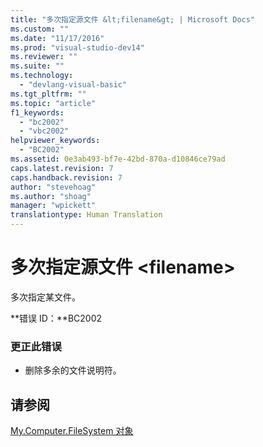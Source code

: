 ```yaml
---
title: "多次指定源文件 &lt;filename&gt; | Microsoft Docs"
ms.custom: ""
ms.date: "11/17/2016"
ms.prod: "visual-studio-dev14"
ms.reviewer: ""
ms.suite: ""
ms.technology: 
  - "devlang-visual-basic"
ms.tgt_pltfrm: ""
ms.topic: "article"
f1_keywords: 
  - "bc2002"
  - "vbc2002"
helpviewer_keywords: 
  - "BC2002"
ms.assetid: 0e3ab493-bf7e-42bd-870a-d10846ce79ad
caps.latest.revision: 7
caps.handback.revision: 7
author: "stevehoag"
ms.author: "shoag"
manager: "wpickett"
translationtype: Human Translation
---
```

# 多次指定源文件 &lt;filename&gt;
多次指定某文件。  
  
 **错误 ID：**BC2002  
  
### 更正此错误  
  
-   删除多余的文件说明符。  
  
## 请参阅  
 [My.Computer.FileSystem 对象](../../visual-basic/language-reference/objects/my-computer-filesystem-object.md)
